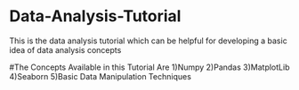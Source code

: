 # Data-Analysis-Tutorial
This is the data analysis tutorial which can be helpful for developing a basic idea of data analysis concepts

#The Concepts Available in this Tutorial Are 
1)Numpy
2)Pandas
3)MatplotLib
4)Seaborn
5)Basic Data Manipulation Techniques 
